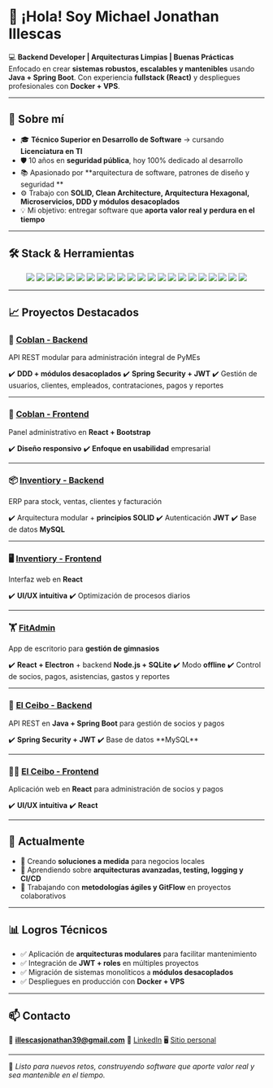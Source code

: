 # 👋 ¡Hola! Soy **Michael Jonathan Illescas**

💻 **Backend Developer | Arquitecturas Limpias | Buenas Prácticas**
Enfocado en crear **sistemas robustos, escalables y mantenibles** usando **Java + Spring Boot**.
Con experiencia **fullstack (React)** y despliegues profesionales con **Docker + VPS**.

---

## 🚀 Sobre mí

* 🎓 **Técnico Superior en Desarrollo de Software** → cursando **Licenciatura en TI**
* 🛡️ 10 años en **seguridad pública**, hoy 100% dedicado al desarrollo
* 📚 Apasionado por \*\*arquitectura de software, patrones de diseño y seguridad \*\*
* ⚙️ Trabajo con **SOLID, Clean Architecture, Arquitectura Hexagonal, Microservicios, DDD y módulos desacoplados**
* 💡 Mi objetivo: entregar software que **aporta valor real y perdura en el tiempo**

---

## 🛠️ Stack & Herramientas

<p align="center">
  <img src="https://img.shields.io/badge/Java-ED8B00?style=for-the-badge&logo=openjdk&logoColor=white"/>
  <img src="https://img.shields.io/badge/Spring_Boot-6DB33F?style=for-the-badge&logo=springboot&logoColor=white"/>
  <img src="https://img.shields.io/badge/Spring_Security-6DB33F?style=for-the-badge&logo=springsecurity&logoColor=white"/>
  <img src="https://img.shields.io/badge/Spring_Data_JPA-59666C?style=for-the-badge&logo=spring&logoColor=white"/>
  <img src="https://img.shields.io/badge/Hibernate-59666C?style=for-the-badge&logo=hibernate&logoColor=white"/>
  <img src="https://img.shields.io/badge/React-20232A?style=for-the-badge&logo=react&logoColor=61DAFB"/>
  <img src="https://img.shields.io/badge/React_Query-FF4154?style=for-the-badge&logo=reactquery&logoColor=white"/>
  <img src="https://img.shields.io/badge/Axios-5A29E4?style=for-the-badge&logo=axios&logoColor=white"/>
  <img src="https://img.shields.io/badge/Bootstrap-563D7C?style=for-the-badge&logo=bootstrap&logoColor=white"/>
  <img src="https://img.shields.io/badge/Chart.js-FF6384?style=for-the-badge&logo=chartdotjs&logoColor=white"/>
  <img src="https://img.shields.io/badge/Thymeleaf-005F0F?style=for-the-badge&logo=thymeleaf&logoColor=white"/>
  <img src="https://img.shields.io/badge/MySQL-005C84?style=for-the-badge&logo=mysql&logoColor=white"/>
  <img src="https://img.shields.io/badge/PostgreSQL-316192?style=for-the-badge&logo=postgresql&logoColor=white"/>
  <img src="https://img.shields.io/badge/SQLite-07405E?style=for-the-badge&logo=sqlite&logoColor=white"/>
  <img src="https://img.shields.io/badge/Electron-47848F?style=for-the-badge&logo=electron&logoColor=white"/>
  <img src="https://img.shields.io/badge/JUnit-25A162?style=for-the-badge&logo=junit5&logoColor=white"/>
  <img src="https://img.shields.io/badge/Mockito-CA2136?style=for-the-badge&logo=java&logoColor=white"/>
  <img src="https://img.shields.io/badge/Docker-2496ED?style=for-the-badge&logo=docker&logoColor=white"/>
  <img src="https://img.shields.io/badge/Nginx-009639?style=for-the-badge&logo=nginx&logoColor=white"/>
  <img src="https://img.shields.io/badge/Swagger-85EA2D?style=for-the-badge&logo=swagger&logoColor=black"/>
  <img src="https://img.shields.io/badge/Postman-FF6C37?style=for-the-badge&logo=postman&logoColor=white"/>
  <img src="https://img.shields.io/badge/Git-F05032?style=for-the-badge&logo=git&logoColor=white"/>
</p>


---

## 📈 Proyectos Destacados

### 🔧 [Coblan - Backend](https://github.com/MichaelIllescas/coblan-system-admin-backend)

API REST modular para administración integral de PyMEs

✔️ **DDD + módulos desacoplados**
✔️ **Spring Security + JWT**
✔️ Gestión de usuarios, clientes, empleados, contrataciones, pagos y reportes

---

### 🎨 [Coblan - Frontend](https://github.com/MichaelIllescas/coblan-system-admin-fronted)

Panel administrativo en **React + Bootstrap** 

✔️ **Diseño responsivo**
✔️ **Enfoque en usabilidad** empresarial

---

### 📦 [Inventiory - Backend](https://github.com/MichaelIllescas/inventiory-backend)

ERP para stock, ventas, clientes y facturación

✔️ Arquitectura modular + **principios SOLID**
✔️ Autenticación **JWT**
✔️ Base de datos **MySQL**

---

### 🖥️ [Inventiory - Frontend](https://github.com/MichaelIllescas/inventiory-frontend)

Interfaz web en **React**

✔️ **UI/UX intuitiva**
✔️ Optimización de procesos diarios

---

### 🏋️ [FitAdmin](https://github.com/MichaelIllescas/fitAdmin)

App de escritorio para **gestión de gimnasios**

✔️ **React + Electron** + backend **Node.js + SQLite**
✔️ Modo **offline**
✔️ Control de socios, pagos, asistencias, gastos y reportes

---

### 🏢 [El Ceibo - Backend](https://github.com/MichaelIllescas/el-ceibo-backEnd)

API REST en **Java + Spring Boot** para gestión de socios y pagos

✔️ **Spring Security + JWT** &#x20;
✔️ Base de datos \*\*MySQL\*\* &#x20;

---

### 🧑‍🎓 [El Ceibo - Frontend](https://github.com/MichaelIllescas/el-ceibo-frontEnd)

Aplicación web en **React** para administración de socios y pagos

✔️ **UI/UX intuitiva**
✔️ **React**

---

## 🌱 Actualmente

* 🚀 Creando **soluciones a medida** para negocios locales
* 📖 Aprendiendo sobre **arquitecturas avanzadas, testing, logging y CI/CD**
* 🤝 Trabajando con **metodologías ágiles y GitFlow** en proyectos colaborativos

---

## 📊 Logros Técnicos

* ✅ Aplicación de **arquitecturas modulares** para facilitar mantenimiento
* ✅ Integración de **JWT + roles** en múltiples proyectos
* ✅ Migración de sistemas monolíticos a **módulos desacoplados**
* ✅ Despliegues en producción con **Docker + VPS**

---

## 📫 Contacto

📧 **[illescasjonathan39@gmail.com](mailto:illescasjonathan39@gmail.com)**
💼 [LinkedIn](https://linkedin.com/in/michael-jonathan-illescas)
🖥️ [Sitio personal](https://mji.imperial-net.com)

---

💬 *Listo para nuevos retos, construyendo software que aporte valor real y sea mantenible en el tiempo.*
